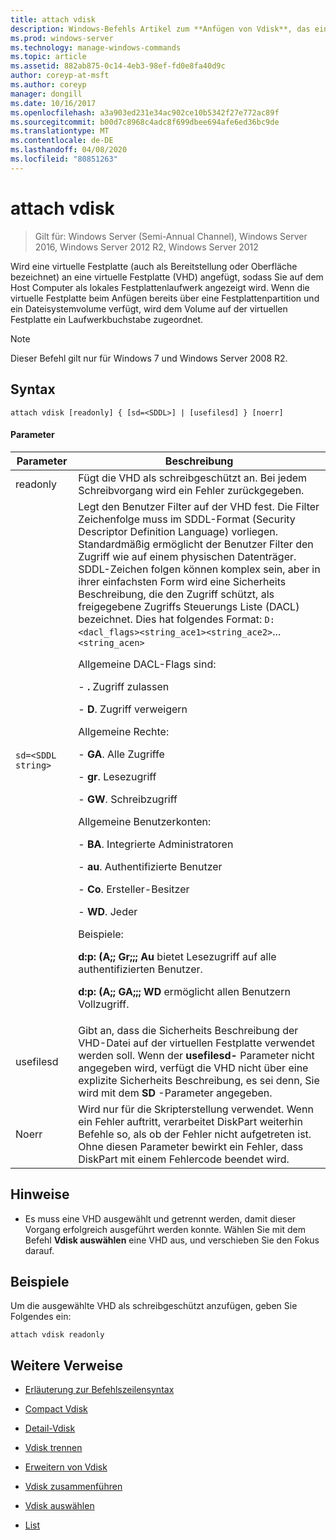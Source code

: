 ```yaml
---
title: attach vdisk
description: Windows-Befehls Artikel zum **Anfügen von Vdisk**, das eine virtuelle Festplatte (manchmal auch als Bereitstellung oder Oberfläche bezeichnet) anfügt, sodass Sie auf dem Host Computer als lokales Festplattenlaufwerk angezeigt wird.
ms.prod: windows-server
ms.technology: manage-windows-commands
ms.topic: article
ms.assetid: 882ab875-0c14-4eb3-98ef-fd0e8fa40d9c
author: coreyp-at-msft
ms.author: coreyp
manager: dongill
ms.date: 10/16/2017
ms.openlocfilehash: a3a903ed231e34ac902ce10b5342f27e772ac89f
ms.sourcegitcommit: b00d7c8968c4adc8f699dbee694afe6ed36bc9de
ms.translationtype: MT
ms.contentlocale: de-DE
ms.lasthandoff: 04/08/2020
ms.locfileid: "80851263"
---
```

# <a name="attach-vdisk"></a>attach vdisk

>Gilt für: Windows Server (Semi-Annual Channel), Windows Server 2016, Windows Server 2012 R2, Windows Server 2012

Wird eine virtuelle Festplatte (auch als Bereitstellung oder Oberfläche bezeichnet) an eine virtuelle Festplatte (VHD) angefügt, sodass Sie auf dem Host Computer als lokales Festplattenlaufwerk angezeigt wird. Wenn die virtuelle Festplatte beim Anfügen bereits über eine Festplattenpartition und ein Dateisystemvolume verfügt, wird dem Volume auf der virtuellen Festplatte ein Laufwerkbuchstabe zugeordnet.

> [!NOTE]
> Dieser Befehl gilt nur für Windows 7 und Windows Server 2008 R2.

## <a name="syntax"></a>Syntax

```
attach vdisk [readonly] { [sd=<SDDL>] | [usefilesd] } [noerr]
```

#### <a name="parameters"></a>Parameter

| Parameter | Beschreibung |
| --------- | ----------- |
| readonly | Fügt die VHD als schreibgeschützt an. Bei jedem Schreibvorgang wird ein Fehler zurückgegeben. |
| `sd=<SDDL string>` | Legt den Benutzer Filter auf der VHD fest. Die Filter Zeichenfolge muss im SDDL-Format (Security Descriptor Definition Language) vorliegen. Standardmäßig ermöglicht der Benutzer Filter den Zugriff wie auf einem physischen Datenträger. SDDL-Zeichen folgen können komplex sein, aber in ihrer einfachsten Form wird eine Sicherheits Beschreibung, die den Zugriff schützt, als freigegebene Zugriffs Steuerungs Liste (DACL) bezeichnet. Dies hat folgendes Format: `D:<dacl_flags><string_ace1><string_ace2>`... `<string_acen>`<p>Allgemeine DACL-Flags sind:<p>-  **.** Zugriff zulassen<p>- **D**. Zugriff verweigern<p>Allgemeine Rechte:<p>- **GA**. Alle Zugriffe<p>- **gr**. Lesezugriff<p>- **GW**. Schreibzugriff<p>Allgemeine Benutzerkonten:<p>- **BA**. Integrierte Administratoren<p>- **au**. Authentifizierte Benutzer<p>- **Co**. Ersteller-Besitzer<p>- **WD**. Jeder<p>Beispiele:<p>**d:p: (A;; Gr;;; Au** bietet Lesezugriff auf alle authentifizierten Benutzer.<p>**d:p: (A;; GA;;; WD** ermöglicht allen Benutzern Vollzugriff. |
| usefilesd | Gibt an, dass die Sicherheits Beschreibung der VHD-Datei auf der virtuellen Festplatte verwendet werden soll. Wenn der **usefilesd-** Parameter nicht angegeben wird, verfügt die VHD nicht über eine explizite Sicherheits Beschreibung, es sei denn, Sie wird mit dem **SD** -Parameter angegeben. |
| Noerr | Wird nur für die Skripterstellung verwendet. Wenn ein Fehler auftritt, verarbeitet DiskPart weiterhin Befehle so, als ob der Fehler nicht aufgetreten ist. Ohne diesen Parameter bewirkt ein Fehler, dass DiskPart mit einem Fehlercode beendet wird. |

## <a name="remarks"></a>Hinweise

- Es muss eine VHD ausgewählt und getrennt werden, damit dieser Vorgang erfolgreich ausgeführt werden konnte. Wählen Sie mit dem Befehl **Vdisk auswählen** eine VHD aus, und verschieben Sie den Fokus darauf.

## <a name="examples"></a><a name=BKMK_Examples></a>Beispiele

Um die ausgewählte VHD als schreibgeschützt anzufügen, geben Sie Folgendes ein:

```
attach vdisk readonly
```

## <a name="additional-references"></a>Weitere Verweise

- [Erläuterung zur Befehlszeilensyntax](command-line-syntax-key.md)

- [Compact Vdisk](compact-vdisk.md)

- [Detail-Vdisk](detail-vdisk.md)

- [Vdisk trennen](detach-vdisk.md)

- [Erweitern von Vdisk](expand-vdisk.md)

- [Vdisk zusammenführen](merge-vdisk.md)

- [Vdisk auswählen](select-vdisk.md)

- [List](list_1.md)
